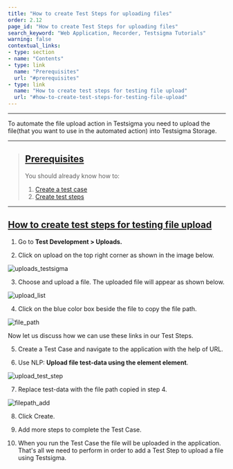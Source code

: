 ```yaml
---
title: "How to create Test Steps for uploading files"
order: 2.12
page_id: "How to create Test Steps for uploading files"
search_keyword: "Web Application, Recorder, Testsigma Tutorials"
warning: false
contextual_links:
- type: section
- name: "Contents"
- type: link
  name: "Prerequisites"
  url: "#prerequisites"
- type: link
  name: "How to create test steps for testing file upload"
  url: "#how-to-create-test-steps-for-testing-file-upload"
---
```


---

To automate the file upload action in Testsigma you need to upload the file(that you want to use in the automated action) into Testsigma Storage.

---

> ## [Prerequisites](#prerequisites)
> You should already know how to:
> 1. [Create a test case](https://testsigma.com/docs/test-cases/manage/add-edit-delete/)
> 2. [Create test steps](https://testsigma.com/docs/test-cases/create-steps-nl/)

---

## [How to create test steps for testing file upload](#how-to-create-test-steps-for-testing-file-upload)

1. Go to **Test Development > Uploads.**

2. Click on upload on the top right corner as shown in the image below.

![uploads_testsigma](https://docs.testsigma.com/images/tutorials/automate-file-upload-cases/uploads_testsigma.png)

3. Choose and upload a file. The uploaded file will appear as shown below.

![upload_list](https://docs.testsigma.com/images/tutorials/automate-file-upload-cases/upload_list.png)

4. Click on the blue color box beside the file to copy the file path.

![file_path](https://docs.testsigma.com/images/tutorials/automate-file-upload-cases/file_path.png)

Now let us discuss how we can use these links in our Test Steps.

5. Create a Test Case and navigate to the application with the help of URL.

6. Use NLP:  **Upload file test-data using the element element**.

![upload_test_step](https://docs.testsigma.com/images/tutorials/automate-file-upload-cases/upload_test_step.png)

7. Replace test-data with the file path copied in step 4.

![filepath_add](https://docs.testsigma.com/images/tutorials/automate-file-upload-cases/filepath_add.png)

8. Click Create.

9. Add more steps to complete the Test Case.

10. When you run the Test Case the file will be uploaded in the application.
    That's all we need to perform in order to add a Test Step to upload a file using Testsigma.

